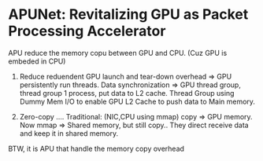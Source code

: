# APUNet: Revitalizing GPU as Packet Processing Accelerator

APU reduce the memory copu between GPU and CPU. (Cuz GPU is embeded in CPU)

1. Reduce reduendent GPU launch and tear-down overhead => GPU persistently run threads.   Data synchronization => GPU thread group, thread group 1 process, put data to L2 cache. Thread Group using Dummy Mem I/O to enable GPU L2 Cache to push data to Main memory.

2. Zero-copy .... Traditional: (NIC,CPU using mmap) copy => GPU memory. Now mmap => Shared memory, but still copy.. They direct receive data and keep it in shared memory.

BTW, it is APU that handle the memory copy overhead
